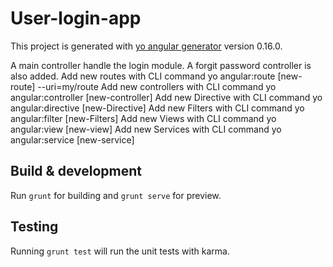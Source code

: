 # User-login-app

This project is generated with [yo angular generator](https://github.com/yeoman/generator-angular)
version 0.16.0.

A main controller handle the login module. A  forgit password controller is also added.
Add new routes with CLI command 
	yo angular:route [new-route] --uri=my/route
Add new controllers with CLI command 
	yo angular:controller [new-controller]
Add new Directive with CLI command 
	yo angular:directive [new-Directive]
Add new Filters with CLI command 
	yo angular:filter [new-Filters]
Add new Views with CLI command 
	yo angular:view [new-view]
Add new Services with CLI command 
	yo angular:service [new-service]

## Build & development

Run `grunt` for building and `grunt serve` for preview.

## Testing

Running `grunt test` will run the unit tests with karma.
